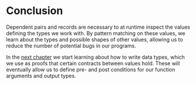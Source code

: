 # Conclusion

Dependent pairs and records are necessary to at runtime inspect the values defining the types we work with. By pattern matching on these values, we learn about the types and possible shapes of other values, allowing us to reduce the number of potential bugs in our programs.

In the [next chapter](Eq.md) we start learning about how to write data types, which we use as proofs that certain contracts between values hold. These will eventually allow us to define pre- and post conditions for our function arguments and output types.
